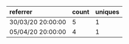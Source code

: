 | referrer          | count | uniques |
| :---------------- | :---- | :------ |
| 30/03/20 20:00:00 | 5     | 1       |
| 05/04/20 20:00:00 | 4     | 1       |